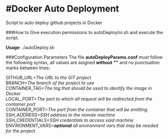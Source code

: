 #Docker Auto Deployment
======

Script to auto deploy github projects in Docker


###How to
Give execution permissions to autoDeployIni.sh and execute the script. 

**Usage**: ./autoDeploy.sh


###Configuration Parameters
The file **autoDeployParams.conf** must follow the following syntax, all values are asigned **without ""** and no punctuation marks between lines:

GITHUB_URL=*The URL to the GIT project*<br />
BRANCH=*The branch of the project to use*<br />
CONTAINER_TAG=*The tag that should be used to identify the image in Docker*<br />
LOCAL_PORT=*The port to which all request will be redirected from the container port*<br />
CONTAINER_PORT=*The port from the container that will be emitting*<br />
SSH_ADDRESS=*SSH address to the remote machine*<br />
SSH_CREDENTIALS=*SSH credentials to access said machine*<br />
ENVIRONMENT_VARS=**_optional_** *all environment vars that may be needed for the project*<br />